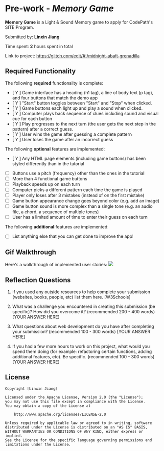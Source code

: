 # Pre-work - *Memory Game*

**Memory Game** is a Light & Sound Memory game to apply for CodePath's SITE Program. 

Submitted by: **Linxin Jiang**

Time spent: **2** hours spent in total

Link to project: https://glitch.com/edit/#!/midnight-abaft-grenadilla

## Required Functionality

The following **required** functionality is complete:

* [ Y ] Game interface has a heading (h1 tag), a line of body text (p tag), and four buttons that match the demo app
* [ Y ] "Start" button toggles between "Start" and "Stop" when clicked. 
* [ Y ] Game buttons each light up and play a sound when clicked. 
* [ Y ] Computer plays back sequence of clues including sound and visual cue for each button
* [ Y ] Play progresses to the next turn (the user gets the next step in the pattern) after a correct guess. 
* [ Y ] User wins the game after guessing a complete pattern
* [ Y ] User loses the game after an incorrect guess

The following **optional** features are implemented:

* [ Y ] Any HTML page elements (including game buttons) has been styled differently than in the tutorial
* [ ] Buttons use a pitch (frequency) other than the ones in the tutorial
* [ ] More than 4 functional game buttons
* [ ] Playback speeds up on each turn
* [ ] Computer picks a different pattern each time the game is played
* [ ] Player only loses after 3 mistakes (instead of on the first mistake)
* [ ] Game button appearance change goes beyond color (e.g. add an image)
* [ ] Game button sound is more complex than a single tone (e.g. an audio file, a chord, a sequence of multiple tones)
* [ ] User has a limited amount of time to enter their guess on each turn

The following **additional** features are implemented:

- [ ] List anything else that you can get done to improve the app!

## Gif Walkthrough

Here's a walkthrough of implemented user stories:
<img src="https://recordit.co/1JY2uQJ1I9"><br>


## Reflection Questions
1. If you used any outside resources to help complete your submission (websites, books, people, etc) list them here. 
[W3Schools]

2. What was a challenge you encountered in creating this submission (be specific)? How did you overcome it? (recommended 200 - 400 words) 
[YOUR ANSWER HERE]

3. What questions about web development do you have after completing your submission? (recommended 100 - 300 words) 
[YOUR ANSWER HERE]

4. If you had a few more hours to work on this project, what would you spend them doing (for example: refactoring certain functions, adding additional features, etc). Be specific. (recommended 100 - 300 words) 
[YOUR ANSWER HERE]



## License

    Copyright [Linxin Jiang]

    Licensed under the Apache License, Version 2.0 (the "License");
    you may not use this file except in compliance with the License.
    You may obtain a copy of the License at

        http://www.apache.org/licenses/LICENSE-2.0

    Unless required by applicable law or agreed to in writing, software
    distributed under the License is distributed on an "AS IS" BASIS,
    WITHOUT WARRANTIES OR CONDITIONS OF ANY KIND, either express or implied.
    See the License for the specific language governing permissions and
    limitations under the License.
    
    
